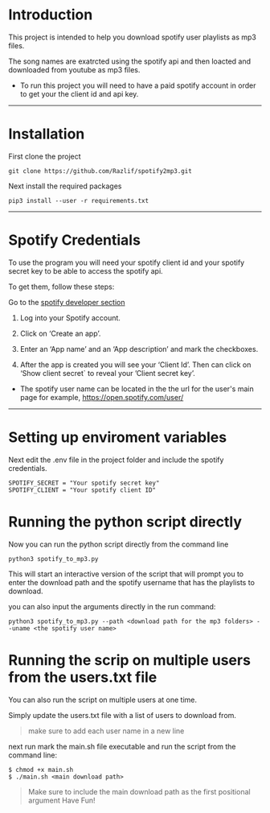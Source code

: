# Introduction

This project is intended to help you download spotify user playlists as mp3 files.

The song names are exatrcted using the spotify api and then loacted and downloaded from youtube as mp3 files.

* To run this project you will need to have a paid spotify account in order to get your the client id and api key.

---

# Installation

First clone the project
```
git clone https://github.com/Razlif/spotify2mp3.git
```
Next install the required packages
```
pip3 install --user -r requirements.txt
```
---

# Spotify Credentials

To use the program you will need your spotify client id and your spotify secret key to be able to access the spotify api.

To get them, follow these steps:

Go to the [spotify developer section](https://developer.spotify.com/dashboard/applications)

1. Log into your Spotify account.

2. Click on ‘Create an app’.

3. Enter an ‘App name’ and an ‘App description’ and mark the checkboxes.

4. After the app is created you will see your ‘Client Id’. Then can click on ‘Show client secret` to reveal your ’Client secret key’.

* The spotify user name can be located in the the url for the user's main page for example, https://open.spotify.com/user/<user name>

---

# Setting up enviroment variables

Next edit the .env file in the project folder and include the spotify credentials.
```
SPOTIFY_SECRET = "Your spotify secret key"
SPOTIFY_CLIENT = "Your spotify client ID"
```

# Running the python script directly

Now you can run the python script directly from the command line
```
python3 spotify_to_mp3.py
```
This will start an interactive version of the script that will prompt you to enter the download path and the spotify username that has the playlists to download.

you can also input the arguments directly in the run command:
```
python3 spotify_to_mp3.py --path <download path for the mp3 folders> --uname <the spotify user name>
```

# Running the scrip on multiple users from the users.txt file

You can also run the script on multiple users at one time.

Simply update the users.txt file with a list of users to download from.
>make sure to add each user name in a new line

next run mark the main.sh file executable and run the script from the command line:
```
$ chmod +x main.sh
$ ./main.sh <main download path>
```
>Make sure to include the main download path as the first positional argument
Have Fun!
